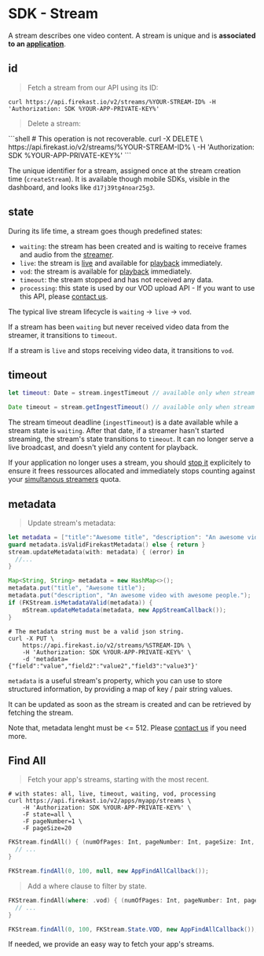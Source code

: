 # SDK - Stream

A stream describes one video content. A stream is unique and is **associated to an [application](#apps)**.

## id

<blockquote class="lang-specific shell"><p>Fetch a stream from our API using its ID:</p></blockquote>

```shell
curl https://api.firekast.io/v2/streams/%YOUR-STREAM-ID% -H 'Authorization: SDK %YOUR-APP-PRIVATE-KEY%'
```

<blockquote class="lang-specific shell"><p>Delete a stream:</p></blockquote>
```shell
# This operation is not recoverable.
curl -X DELETE \
    https://api.firekast.io/v2/streams/%YOUR-STREAM-ID% \
    -H 'Authorization: SDK %YOUR-APP-PRIVATE-KEY%' 
```

The unique identifier for a stream, assigned once at the stream creation time (`createStream`).
It is available though mobile SDKs, visible in the dashboard, and looks like `d17j39tg4noar25g3`.

## state

During its life time, a stream goes though predefined states:

* `waiting`: the stream has been created and is waiting to receive frames and audio from the [streamer](#sdk-streamer).
* `live`: the stream is [live](#go-live) and available for [playback](#sdk-player) immediately.
* `vod`: the stream is available for [playback](#sdk-player) immediately.
* `timeout`: the stream stopped and has not received any data.
* `processing`: this state is used by our VOD upload API - If you want to use this API, please [contact us](https://firekast.zendesk.com/hc/en-gb/requests/new).

The typical live stream lifecycle is `waiting` → `live` → `vod`.

If a stream has been `waiting` but never received video data from the streamer, it transitions to `timeout`.

If a stream is `live` and stops receiving video data, it transitions to `vod`.

## timeout

```swift
let timeout: Date = stream.ingestTimeout // available only when stream's state is .waiting.
```

```java
Date timeout = stream.getIngestTimeout() // available only when stream's state is WAITING.
```

The stream timeout deadline (`ingestTimeout`) is a date available while a stream state is `waiting`. After that date, if a streamer hasn't started streaming, the stream's state transitions to `timeout`. It can no longer serve a live broadcast, and doesn't yield any content for playback.

If your application no longer uses a stream, you should [stop it](#stop-streaming) explicitely to ensure it frees ressources allocated and immediately stops counting against your [simultanous streamers](#simultaneous-streamers) quota.


## metadata

<blockquote class="lang-specific shell"><p>Update stream's metadata:</p></blockquote>

```swift
let metadata = ["title":"Awesome title", "description": "An awesome video with awesome people."]
guard metadata.isValidFirekastMetadata() else { return }
stream.updateMetadata(with: metadata) { (error) in
  //...
}
```

```java
Map<String, String> metadata = new HashMap<>();
metadata.put("title", "Awesome title");
metadata.put("description", "An awesome video with awesome people.");
if (FKStream.isMetadataValid(metadata)) {
    mStream.updateMetadata(metadata, new AppStreamCallback());
}
```

```shell
# The metadata string must be a valid json string.
curl -X PUT \
    https://api.firekast.io/v2/streams/%STREAM-ID% \
    -H 'Authorization: SDK %YOUR-APP-PRIVATE-KEY%' \
    -d 'metadata={"field":"value","field2":"value2","field3":"value3"}'
```

`metadata` is a useful stream's property, which you can use to store structured information, by providing a map of key / pair string values.

It can be updated as soon as the stream is created and can be retrieved by fetching the stream.

<aside class="notice">Note that, metadata lenght must be <= 512. Please <a href="https://firekast.zendesk.com/hc/en-gb/requests/new">contact us</a> if you need more.</aside>

## Find All

<blockquote class="lang-specific swift java shell"><p>Fetch your app's streams, starting with the most recent.</p></blockquote>

```shell
# with states: all, live, timeout, waiting, vod, processing 
curl https://api.firekast.io/v2/apps/myapp/streams \
    -H 'Authorization: SDK %YOUR-APP-PRIVATE-KEY%' \
    -F state=all \
    -F pageNumber=1 \
    -F pageSize=20
```

```swift
FKStream.findAll() { (numOfPages: Int, pageNumber: Int, pageSize: Int, count: Int, streams, error) in
  // ...
}
```

```java
FKStream.findAll(0, 100, null, new AppFindAllCallback());
```

<blockquote class="lang-specific swift java"><p>Add a where clause to filter by state.</p></blockquote>

```swift
FKStream.findAll(where: .vod) { (numOfPages: Int, pageNumber: Int, pageSize: Int, count: Int, streams, error) in
  // ...
}
```

```java
FKStream.findAll(0, 100, FKStream.State.VOD, new AppFindAllCallback());
```

If needed, we provide an easy way to fetch your app's streams.